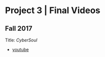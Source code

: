 # Project 3 | Final Videos

## Fall 2017

Title: _CyberSoul_

- [youtube](https://www.youtube.com/watch?v=AyTRSv365Ak&feature=youtu.be)
